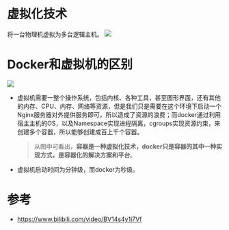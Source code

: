 # 虚拟化技术
将一台物理机虚拟为多台逻辑主机。
![](https://pic.imgdb.cn/item/66961854d9c307b7e9a5565a.png)

# Docker和虚拟机的区别
![](https://pic.imgdb.cn/item/669617e2d9c307b7e9a4be01.png)
- 虚拟机需要一整个操作系统，包括内核、各种工具，甚至图形界面，还有其他的内存、CPU、内存、网络等资源，但是我们只是需要在这个环境下启动一个Nginx服务器对外提供服务即可，所以造成了资源的浪费；而docker通过利用宿主主机的OS，以及Namespace实现进程隔离，cgroups实现资源约束，来创建多个容器，所以能够创建成百上千个容器。
    > 从图中可看出，**容器是一种虚拟化技术，docker只是容器的其中一种实现方式，是容器化的解决方案和平台**。
- 虚拟机启动时间为分钟级，而docker为秒级。

# 参考
- https://www.bilibili.com/video/BV14s4y1i7Vf
  